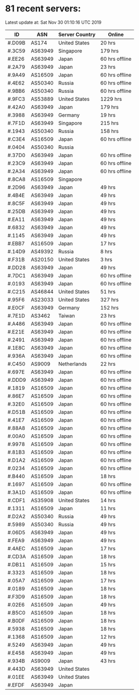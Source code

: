 # 81 recent servers:

Latest update at: Sat Nov 30 01:10:16 UTC 2019

| ID | ASN | Server Country | Online |
| -- | --- | -------------- | ------ |
| #.D09B | AS174 | United States | 20 hrs |
| #.3C59 | AS63949 | Singapore | 179 hrs |
| #.EE26 | AS63949 | Japan | 60 hrs offline |
| #.2A79 | AS63949 | Japan | 23 hrs |
| #.9A49 | AS16509 | Japan | 60 hrs offline |
| #.4E62 | AS50340 | Russia | 60 hrs offline |
| #.9BB6 | AS50340 | Russia | 60 hrs offline |
| #.9FC3 | AS53889 | United States | 1229 hrs |
| #.42A0 | AS63949 | Japan | 179 hrs |
| #.3988 | AS63949 | Germany | 19 hrs |
| #.7F1D | AS63949 | Singapore | 215 hrs |
| #.1943 | AS50340 | Russia | 158 hrs |
| #.C3E4 | AS16509 | Japan | 60 hrs offline |
| #.0404 | AS50340 | Russia | |
| #.37D0 | AS63949 | Japan | 60 hrs offline |
| #.23C9 | AS63949 | Japan | 60 hrs offline |
| #.2A34 | AS63949 | Japan | 60 hrs offline |
| #.8CA8 | AS16509 | Singapore | |
| #.2D96 | AS63949 | Japan | 49 hrs |
| #.4B4E | AS63949 | Japan | 49 hrs |
| #.8C5F | AS63949 | Japan | 49 hrs |
| #.25DB | AS63949 | Japan | 49 hrs |
| #.EA11 | AS63949 | Japan | 49 hrs |
| #.6832 | AS63949 | Japan | 49 hrs |
| #.1145 | AS63949 | Japan | 49 hrs |
| #.EBB7 | AS16509 | Japan | 17 hrs |
| #.14D9 | AS49392 | Russia | 8 hrs |
| #.F31B | AS20150 | United States | 3 hrs |
| #.DD28 | AS63949 | Japan | 49 hrs |
| #.7DC1 | AS63949 | Japan | 60 hrs offline |
| #.0193 | AS63949 | Japan | 60 hrs offline |
| #.C215 | AS46844 | United States | 51 hrs |
| #.95F6 | AS23033 | United States | 327 hrs |
| #.E0CF | AS63949 | Germany | 152 hrs |
| #.7E1D | AS3462 | Taiwan | 23 hrs |
| #.A486 | AS63949 | Japan | 60 hrs offline |
| #.E21E | AS63949 | Japan | 60 hrs offline |
| #.2491 | AS63949 | Japan | 60 hrs offline |
| #.1E8C | AS63949 | Japan | 60 hrs offline |
| #.936A | AS63949 | Japan | 60 hrs offline |
| #.C450 | AS9009 | Netherlands | 22 hrs |
| #.697E | AS63949 | Japan | 60 hrs offline |
| #.DDD9 | AS63949 | Japan | 60 hrs offline |
| #.1819 | AS16509 | Japan | 60 hrs offline |
| #.86E7 | AS16509 | Japan | 60 hrs offline |
| #.32E0 | AS16509 | Japan | 60 hrs offline |
| #.D51B | AS16509 | Japan | 60 hrs offline |
| #.41E7 | AS16509 | Japan | 60 hrs offline |
| #.88A8 | AS16509 | Japan | 60 hrs offline |
| #.00A0 | AS16509 | Japan | 60 hrs offline |
| #.9978 | AS16509 | Japan | 60 hrs offline |
| #.81B3 | AS16509 | Japan | 60 hrs offline |
| #.D1A2 | AS16509 | Japan | 60 hrs offline |
| #.0234 | AS16509 | Japan | 60 hrs offline |
| #.B440 | AS16509 | Japan | 18 hrs |
| #.1697 | AS16509 | Japan | 60 hrs offline |
| #.3A1D | AS16509 | Japan | 60 hrs offline |
| #.CDF1 | AS35908 | United States | 14 hrs |
| #.1311 | AS16509 | Japan | 11 hrs |
| #.D2A2 | AS50340 | Russia | 49 hrs |
| #.5989 | AS50340 | Russia | 49 hrs |
| #.06D5 | AS63949 | Japan | 49 hrs |
| #.FEA9 | AS63949 | Japan | 49 hrs |
| #.4AEC | AS16509 | Japan | 17 hrs |
| #.CD3A | AS16509 | Japan | 18 hrs |
| #.DB11 | AS16509 | Japan | 15 hrs |
| #.3323 | AS16509 | Japan | 18 hrs |
| #.05A7 | AS16509 | Japan | 17 hrs |
| #.0189 | AS16509 | Japan | 18 hrs |
| #.F3D9 | AS16509 | Japan | 18 hrs |
| #.02E6 | AS16509 | Japan | 49 hrs |
| #.B5C0 | AS16509 | Japan | 18 hrs |
| #.B0DF | AS16509 | Japan | 18 hrs |
| #.5938 | AS16509 | Japan | 18 hrs |
| #.1368 | AS16509 | Japan | 12 hrs |
| #.5249 | AS63949 | Japan | 49 hrs |
| #.E458 | AS63949 | Japan | 49 hrs |
| #.934B | AS9009 | Japan | 43 hrs |
| #.443D | AS63949 | United States | |
| #.01EE | AS63949 | United States | |
| #.EFDF | AS63949 | Japan | |

